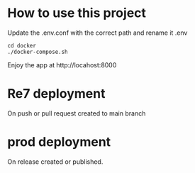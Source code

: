 # How to use this project
Update the .env.conf with the correct path and rename it .env

    cd docker
    ./docker-compose.sh

Enjoy the app at http://locahost:8000

# Re7 deployment
On push or pull request created to main branch

# prod deployment
On release created or published.